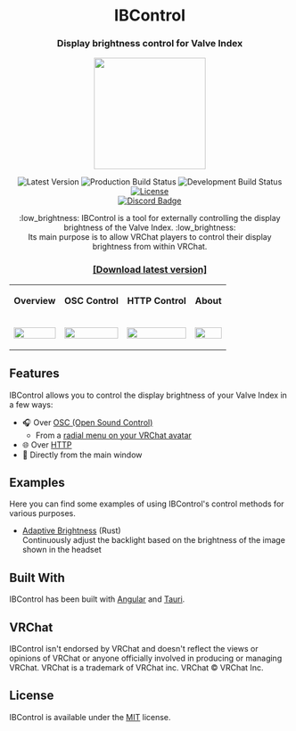 
<h1 align="center">IBControl</h1>
<h3 align="center">Display brightness control for Valve Index</h2>
<p align="center">
<img width="200px" src="https://user-images.githubusercontent.com/111654848/226119236-e8baaca8-961f-4046-829a-d022447975db.png">
</p>

<p align="center">
    <a><img alt="Latest Version" src="https://img.shields.io/github/v/tag/Raphiiko/IBControl?color=informational&label=version&sort=semver"></a>
    <a><img alt="Production Build Status" src="https://github.com/Raphiiko/IBControl/actions/workflows/build-release.yml/badge.svg"/></a>
    <a><img alt="Development Build Status" src="https://github.com/Raphiiko/IBControl/actions/workflows/build-development.yml/badge.svg"/></a>
    <a href="https://github.com/Raphiiko/IBControl/blob/develop/LICENSE"><img alt="License" src="https://img.shields.io/github/license/Raphiiko/IBControl"></a>
    <br>
    <a href="https://discord.gg/7MqdPJhYxC"><img alt="Discord Badge" src="https://img.shields.io/discord/1023672078672609382?color=5865f2&label=Discord&logo=discord&logoColor=https%3A%2F%2Fshields.io%2Fcategory%2Fother"/></a>
</p>

<p align="center">
:low_brightness: IBControl is a tool for externally controlling the display brightness of the Valve Index. :low_brightness:<br>
Its main purpose is to allow VRChat players to control their display brightness from within VRChat.
</p>

<h3 align="center"><a href="https://github.com/Raphiiko/IBControl/releases/latest">[Download latest version]</a></h3>

<p align="center">
<table>
<tr>
<td><p align="center"><b>Overview</b></p></td>
<td><p align="center"><b>OSC Control</b></p></td>
<td><p align="center"><b>HTTP Control</b></p></td>
<td><p align="center"><b>About</b></p></td>
</tr>
<tr>
<td><p align="center"><img src="https://user-images.githubusercontent.com/111654848/226119125-69d2be0c-ccf8-4947-a355-d24dad479140.png" width="100%" crossorigin></p></td>
<td><p align="center"><img src="https://user-images.githubusercontent.com/111654848/226119129-443e713a-92ca-4504-9fa2-0a5f0fa4ee48.png" width="100%" crossorigin></p></td>
<td><p align="center"><img src="https://user-images.githubusercontent.com/111654848/226123598-88edd0cb-2120-4cf5-a435-1ba248a4c531.png" width="100%" crossorigin></p></td>
<td><p align="center"><img src="https://user-images.githubusercontent.com/111654848/226119178-2d354c15-1f98-4eb4-abe4-2631024a6d68.png" width="100%" crossorigin></p></td>
</tr>
</table>
</p>

## Features

IBControl allows you to control the display brightness of your Valve Index in a few ways:

- :headphones: Over [OSC (Open Sound Control)](https://github.com/Raphiiko/IBControl/wiki/OSC-Control)
  - From a [radial menu on your VRChat avatar](https://github.com/Raphiiko/IBControl/wiki/VRChat-Avatar-Menu)
- :globe_with_meridians: Over [HTTP](https://github.com/Raphiiko/IBControl/wiki/HTTP-Control)
- :low_brightness: Directly from the main window

## Examples

Here you can find some examples of using IBControl's control methods for various purposes.

- [Adaptive Brightness](https://gist.github.com/Raphiiko/20ab0137cc4734246fe9b08c3b72384a) (Rust)
  <br>Continuously adjust the backlight based on the brightness of the image shown in the headset

## Built With

IBControl has been built with [Angular](https://angular.io/) and [Tauri](https://tauri.app/).

## VRChat

IBControl isn't endorsed by VRChat and doesn't reflect the views or opinions of VRChat or anyone officially involved in producing or managing VRChat. VRChat is a trademark of VRChat inc. VRChat © VRChat Inc.

## License

IBControl is available under the [MIT](https://github.com/Raphiiko/IBControl/blob/develop/LICENSE.md) license.
